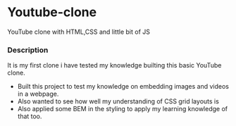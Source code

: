# Youtube-clone
YouTube clone with HTML,CSS and little bit of JS

### Description
It is my first clone i have tested my knowledge builting this basic YouTube clone.

* Built this project to test my knowledge on embedding images and videos in a webpage.
* Also wanted to see how well my understanding of CSS grid layouts is
* Also applied some BEM in the styling to apply my learning knowledge of that too.
